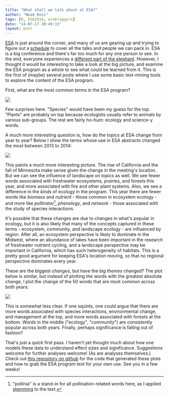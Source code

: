 ```yaml
---
title: "What shall we talk about at ESA?"
author: "Noam Ross"
tags: [R, ESA2014, ecobloggers]
date: "14-07-17 20:49:15"
layout: post
--- 
```



[ESA](http://esa.org/am/) is just around the corner, and many of us are
gearing up and trying to figure out a
[schedule](http://eco.confex.com/eco/2014/schedule/index.cgi) to cover
all the talks and people we can pack in. ESA is a big conference and
there's far too much for any one person to see. In the end, everyone
experiences a [different part of the
elephant](http://en.wikipedia.org/wiki/Blind_men_and_an_elephant).
However, I thought it would be interesting to take a look at the big
picture, and examine the ESA program as a *whole* to see what could be
learned from it. This is the first of (maybe) several posts where I use
some basic text-mining tools to explore the content of the ESA program.

First, what are the most common terms in the ESA program?

![](http://dl.dropbox.com/u/3356641/blogstuff/plot1.png)

Few surprises here. "Species" would have been my guess for the top.
"Plants" are probably on top because ecologists usually refer to animals
by various sub-groups. The rest are fairly ho-hum: ecology and science-y
words.

A much more interesting question is, how do the topics at ESA change
from year to year? Below I show the terms whose use in ESA abstracts
changed the most between 2013 to 2014:

![](http://dl.dropbox.com/u/3356641/blogstuff/mung.png)

This paints a much more interesting picture. The rise of California and
the fall of Minnesota make sense given the change in the meeting's
location. But we can see the influence of landscape on topics as well.
We see fewer words associated with freshwater ecosystems, prairies, and
forests this year, and more associated with fire and other plant
systems. Also, we see a difference in the *kinds* of ecology in the
program. This year there are fewer words like *biomass* and *nutrient* -
those common in ecosystem ecology - and more like *pollinator*[^1],
*phenology*, and *network* - those associated with the study of species
interactions.

It's possible that these changes are due to changes in what's popular in
ecology, but it is also likely that many of the concepts captured in
these terms - ecosystem, community, and landscape ecology - are
influenced by region. After all, an ecosystem perspective is likely to
dominate in the Midwest, where an abundance of lakes have been important
in the research of freshwater nutrient cycling, and a landscape
perspective may be important in California, which has such heterogeneity
of habitats. This is a pretty good argument for keeping ESA's location
moving, so that no regional perspective dominates every year.

These are the biggest *changes*, but have the *big themes* changed? The
plot below is similar, but instead of plotting the words with the
greatest absolute change, I plot the change of the 50 words that are most
common across both years:

![](http://dl.dropbox.com/u/3356641/blogstuff/big.png)

This is somewhat less clear. If one squints, one could argue that there
are more words associated with species interactions, environmental
change, and management at the top, and more words associated with
forests at the bottom.  Words in the middle ("ecology", "community") are consistently popular across both years.  Finally, perhaps significance is falling out of fashion?

That's just a quick first pass. I haven't yet thought much about how one models these data to understand effect sizes and significance. Suggestions welcome for further
analyses welcome! (As are analyses themselves.) Check out [this repository on
github](https://github.com/noamross/esaprog) for the code that generated
these plots and how to grab the ESA program text for your own use. See
you in a few weeks!

[^1]: "pollinia" is a stand-in for all pollination-related words here,
    as I applied [stemming](http://en.wikipedia.org/wiki/Stemming) to
    the text.
